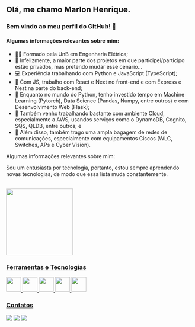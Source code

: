 ## Olá, me chamo Marlon Henrique.
### Bem vindo ao meu perfil do GitHub! 👋

<!-- ![Snake animation](https://github.com/MarlonHenrique7/MarlonHenrique7/blob/output/github-contribution-grid-snake.svg) --> 

#### Algumas informações relevantes sobre mim:

- 👨‍🎓 Formado pela UnB em Engenharia Elétrica;
- 🤔 Infelizmente, a maior parte dos projetos em que participei/participo estão privados, mas pretendo mudar esse cenário...
- 💻 Experiência trabalhando com Python e JavaScript (TypeScript);
- 💬 Com JS, trabalho com React e Next no front-end e com Express e Nest na parte do back-end;
- 💬 Enquanto no mundo do Python, tenho investido tempo em Machine Learning (Pytorch), Data Science (Pandas, Numpy, entre outros) e com Desenvolvimento Web (Flask); 
- 💬 Também venho trabalhando bastante com ambiente Cloud, especialmente a AWS, usandos serviços como o DynamoDB, Cognito, SQS, QLDB, entre outros; e
- 📍  Além disso, também trago uma ampla bagagem de redes de comunicações, especialmente com equipamentos Ciscos (WLC, Switches, APs e Cyber Vision).

Algumas informações relevantes sobre mim:

Sou um entusiasta por tecnologia, portanto, estou sempre aprendendo novas tecnologias, de modo que essa lista muda constantemente.

<br/>

<div>
<a href="https://github.com/MarlonHenrique7">
<img height="180em" src="https://github-readme-stats.vercel.app/api/top-langs/?username=MarlonHenrique7&layout=compact&langs_count=7&theme=dracula"/>
<!-- <img height="180em" src="https://github-readme-stats.vercel.app/api?username=MarlonHenrique7&show_icons=true&theme=dracula&include_all_commits=true&count_private=true"/> -->
</div>

### Ferramentas e Tecnologias

<div>
<img display="inline" src="https://cdn.jsdelivr.net/gh/devicons/devicon/icons/javascript/javascript-original.svg" width="40" height="40"/> 
<img display="inline" src="https://cdn.jsdelivr.net/gh/devicons/devicon/icons/nodejs/nodejs-original.svg" width="40" height="40"/> 
<img display="inline" src="https://cdn.jsdelivr.net/gh/devicons/devicon/icons/react/react-original.svg" width="40" height="40"/>
<img display="inline" src="https://cdn.jsdelivr.net/gh/devicons/devicon/icons/python/python-original.svg" width="40" height="40"/> 
<img display="inline" src="https://cdn.jsdelivr.net/gh/devicons/devicon/icons/pytorch/pytorch-original.svg" width="40" height="40"/> 
</div>
  
### Contatos

<div>
<a href="https://instagram.com/marlonhenrique7" target="_blank"><img src="https://img.shields.io/badge/-Instagram-%23E4405F?style=for-the-badge&logo=instagram&logoColor=white" target="_blank"></a>
<!-- <a href="https://instagram.com/marlonhenrique7" target="_blank"><img src="https://img.shields.io/badge/-Instagram-%23E4405F?style=for-the-badge&logo=instagram&logoColor=white" target="_blank"></a> -->
<a href = "mailto:marlonhenrique777@gmail.com"><img src="https://img.shields.io/badge/Gmail-D14836?style=for-the-badge&logo=gmail&logoColor=white" target="_blank"></a>
<a href="https://www.linkedin.com/in/marlon-henrique-36a488149" target="_blank"><img src="https://img.shields.io/badge/-LinkedIn-%230077B5?style=for-the-badge&logo=linkedin&logoColor=white" target="_blank"></a>   
</div>





  
  


  

